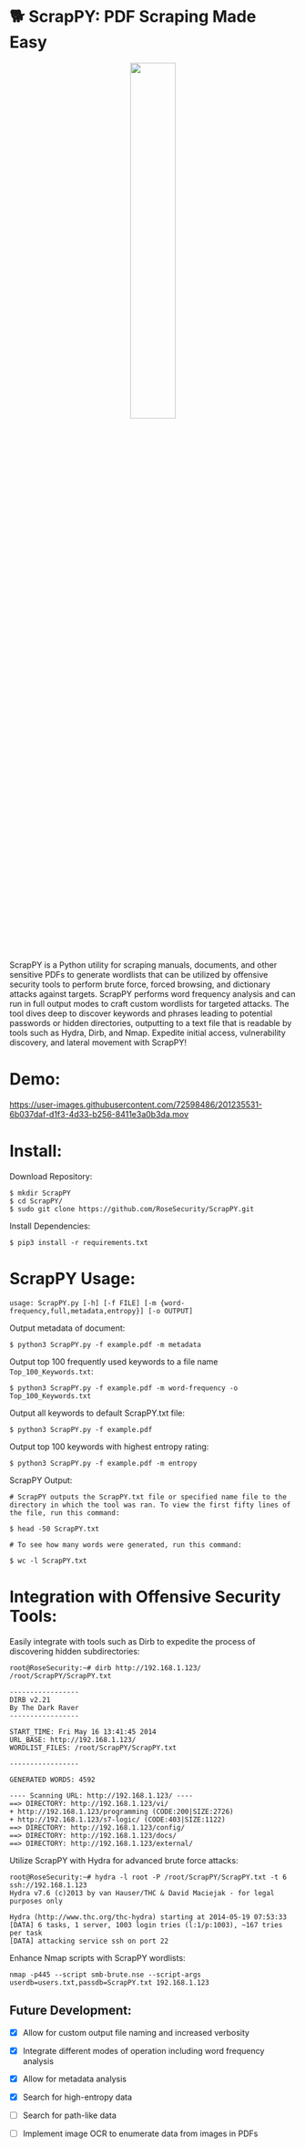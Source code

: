 # :dog2: ScrapPY: PDF Scraping Made Easy

<p align="center">
<img width=40% height=40% src="https://user-images.githubusercontent.com/72598486/200046477-94c17a93-2dc8-418b-96eb-2b554227dce2.png">
</p>

ScrapPY is a Python utility for scraping manuals, documents, and other sensitive PDFs to generate wordlists that can be utilized by offensive security tools to perform brute force, forced browsing, and dictionary attacks against targets. ScrapPY performs word frequency analysis and can run in full output modes to craft custom wordlists for targeted attacks. The tool dives deep to discover keywords and phrases leading to potential passwords or hidden directories, outputting to a text file that is readable by tools such as Hydra, Dirb, and Nmap. Expedite initial access, vulnerability discovery, and lateral movement with ScrapPY!

# Demo:

https://user-images.githubusercontent.com/72598486/201235531-6b037daf-d1f3-4d33-b256-8411e3a0b3da.mov

# Install:

Download Repository:

```
$ mkdir ScrapPY
$ cd ScrapPY/
$ sudo git clone https://github.com/RoseSecurity/ScrapPY.git
```

Install Dependencies:

```
$ pip3 install -r requirements.txt
```

# ScrapPY Usage:

```
usage: ScrapPY.py [-h] [-f FILE] [-m {word-frequency,full,metadata,entropy}] [-o OUTPUT]
```


Output metadata of document:

```
$ python3 ScrapPY.py -f example.pdf -m metadata
```

Output top 100 frequently used keywords to a file name ```Top_100_Keywords.txt```:

```
$ python3 ScrapPY.py -f example.pdf -m word-frequency -o Top_100_Keywords.txt
```

Output all keywords to default ScrapPY.txt file:

```
$ python3 ScrapPY.py -f example.pdf
```

Output top 100 keywords with highest entropy rating:

```
$ python3 ScrapPY.py -f example.pdf -m entropy
```

ScrapPY Output:

```
# ScrapPY outputs the ScrapPY.txt file or specified name file to the directory in which the tool was ran. To view the first fifty lines of the file, run this command:

$ head -50 ScrapPY.txt

# To see how many words were generated, run this command:

$ wc -l ScrapPY.txt
```

# Integration with Offensive Security Tools:

Easily integrate with tools such as Dirb to expedite the process of discovering hidden subdirectories:

```
root@RoseSecurity:~# dirb http://192.168.1.123/ /root/ScrapPY/ScrapPY.txt

-----------------
DIRB v2.21
By The Dark Raver
-----------------

START_TIME: Fri May 16 13:41:45 2014
URL_BASE: http://192.168.1.123/
WORDLIST_FILES: /root/ScrapPY/ScrapPY.txt

-----------------

GENERATED WORDS: 4592

---- Scanning URL: http://192.168.1.123/ ----
==> DIRECTORY: http://192.168.1.123/vi/
+ http://192.168.1.123/programming (CODE:200|SIZE:2726)
+ http://192.168.1.123/s7-logic/ (CODE:403|SIZE:1122)
==> DIRECTORY: http://192.168.1.123/config/
==> DIRECTORY: http://192.168.1.123/docs/
==> DIRECTORY: http://192.168.1.123/external/
```

Utilize ScrapPY with Hydra for advanced brute force attacks:

```
root@RoseSecurity:~# hydra -l root -P /root/ScrapPY/ScrapPY.txt -t 6 ssh://192.168.1.123
Hydra v7.6 (c)2013 by van Hauser/THC & David Maciejak - for legal purposes only

Hydra (http://www.thc.org/thc-hydra) starting at 2014-05-19 07:53:33
[DATA] 6 tasks, 1 server, 1003 login tries (l:1/p:1003), ~167 tries per task
[DATA] attacking service ssh on port 22
```

Enhance Nmap scripts with ScrapPY wordlists:

```
nmap -p445 --script smb-brute.nse --script-args userdb=users.txt,passdb=ScrapPY.txt 192.168.1.123
```

## Future Development:

- [x] Allow for custom output file naming and increased verbosity
- [x] Integrate different modes of operation including word frequency analysis
- [x] Allow for metadata analysis
- [x] Search for high-entropy data
- [ ] Search for path-like data 
- [ ] Implement image OCR to enumerate data from images in PDFs

